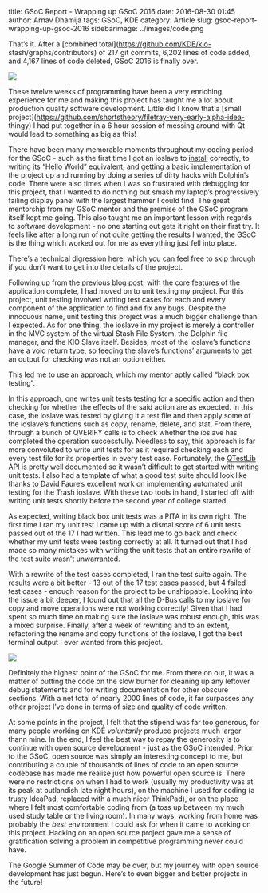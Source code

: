 title: GSoC Report - Wrapping up GSoC 2016
date: 2016-08-30 01:45
author: Arnav Dhamija
tags: GSoC, KDE
category: Article
slug: gsoc-report-wrapping-up-gsoc-2016
sidebarimage: ../images/code.png

That’s it. After a [combined total](https://github.com/KDE/kio-
stash/graphs/contributors) of 217 git commits, 6,202 lines of code added, and
4,167 lines of code deleted, GSoC 2016 is finally over.  


![]({filename}/images/Screenshot_20160830_014801.png)

These twelve weeks of programming have been a very enriching experience for me
and making this project has taught me a lot about production quality software
development. Little did I know that a [small
project](https://github.com/shortstheory/filetray-very-early-alpha-idea-
thingy) I had put together in a 6 hour session of messing around with Qt would
lead to something as big as this!  

There have been many memorable moments throughout my coding period for the
GSoC - such as the first time I got an ioslave to
[install]({filename}/2016-05-30-gsoc-update-1-beginning.md) correctly, to writing its “Hello World”
[equivalent]({filename}/2016-06-21-gsoc-update-writing-kio-slave-101.md), and getting a basic implementation of the project up and
running by doing a series of dirty hacks with Dolphin’s code. There were also
times when I was so frustrated with debugging for this project, that I wanted
to do nothing but smash my laptop’s progressively failing display panel with
the largest hammer I could find. The great mentorship from my GSoC mentor and
the premise of the GSoC program itself kept me going. This also taught me an
important lesson with regards to software development - no one starting out
gets it right on their first try. It feels like after a long run of not quite
getting the results I wanted, the GSoC is the thing which worked out for me as
everything just fell into place.  

There’s a technical digression here, which you can feel free to skip through
if you don’t want to get into the details of the project.  

Following up from the [previous]({filename}/2016-07-21-gsoc-update-tinkering-with-kio.md) blog post, with the core features of the
application complete, I had moved on to unit testing my project. For this
project, unit testing involved writing test cases for each and every component
of the application to find and fix any bugs. Despite the innocuous name, unit
testing this project was a much bigger challenge than I expected. As for one
thing, the ioslave in my project is merely a controller in the MVC system of
the virtual Stash File System, the Dolphin file manager, and the KIO Slave
itself. Besides, most of the ioslave’s functions have a void return type, so
feeding the slave’s functions’ arguments to get an output for checking was not
an option either.  

This led me to use an approach, which my mentor aptly called “black box
testing”.  

In this approach, one writes unit tests testing for a specific action and then
checking for whether the effects of the said action are as expected. In this
case, the ioslave was tested by giving it a test file and then apply some of
the ioslave’s functions such as copy, rename, delete, and stat. From there,
through a bunch of QVERIFY calls is to check whether the ioslave has completed
the operation successfully. Needless to say, this approach is far more
convoluted to write unit tests for as it required checking each and every test
file for its properties in every test case. Fortunately, the
[QTestLib](http://doc.qt.io/qt-4.8/qtestlib-manual.html#qtestlib) API is
pretty well documented so it wasn’t difficult to get started with writing unit
tests. I also had a template of what a good test suite should look like thanks
to David Faure’s excellent work on implementing automated unit testing for the
Trash ioslave. With these two tools in hand, I started off with writing unit
tests shortly before the second year of college started.  

As expected, writing black box unit tests was a PITA in its own right. The
first time I ran my unit test I came up with a dismal score of 6 unit tests
passed out of the 17 I had written. This lead me to go back and check whether
my unit tests were testing correctly at all. It turned out that I had made so
many mistakes with writing the unit tests that an entire rewrite of the test
suite wasn’t unwarranted.  

With a rewrite of the test cases completed, I ran the test suite again. The
results were a bit better - 13 out of the 17 test cases passed, but 4 failed
test cases - enough reason for the project to be unshippable. Looking into the
issue a bit deeper, I found out that all the D-Bus calls to my ioslave for
copy and move operations were not working correctly! Given that I had spent so
much time on making sure the ioslave was robust enough, this was a mixed
surprise. Finally, after a week of rewriting and to an extent, refactoring the
rename and copy functions of the ioslave, I got the best terminal output I
ever wanted from this project.  


![]({filename}/images/Screenshot_20160829_184812.png)


Definitely the highest point of the GSoC for me. From there on out, it was a
matter of putting the code on the slow burner for cleaning up any leftover
debug statements and for writing documentation for other obscure sections.
With a net total of nearly 2000 lines of code, it far surpasses any other
project I’ve done in terms of size and quality of code written.  

At some points in the project, I felt that the stipend was far too generous,
for many people working on KDE _voluntarily_ produce projects much larger
thann mine. In the end, I feel the best way to repay the generosity is to
continue with open source development - just as the GSoC intended. Prior to
the GSoC, open source was simply an interesting concept to me, but
contributing a couple of thousands of lines of code to an open source codebase
has made me realise just how powerful open source is. There were no
restrictions on when I had to work (usually my productivity was at its peak at
outlandish late night hours), on the machine I used for coding (a trusty
IdeaPad, replaced with a much nicer ThinkPad), or on the place where I felt
most comfortable coding from (a toss up between my much used study table or
the living room). In many ways, working from home was probably the _best_
environment I could ask for when it came to working on this project. Hacking
on an open source project gave me a sense of gratification solving a problem
in competitive programming never could have.  

The Google Summer of Code may be over, but my journey with open source
development has just begun. Here’s to even bigger and better projects in the
future!
